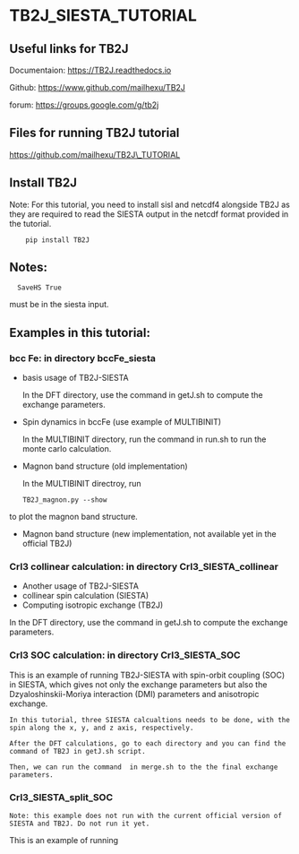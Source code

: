 # TB2J\_SIESTA\_TUTORIAL

## Useful links for TB2J
 Documentaion: https://TB2J.readthedocs.io

 Github: https://www.github.com/mailhexu/TB2J

 forum: https://groups.google.com/g/tb2j

## Files for running TB2J tutorial

  https://github.com/mailhexu/TB2J\_TUTORIAL



## Install TB2J

Note: For this tutorial, you need to install sisl and netcdf4 alongside TB2J as they are required to read the SIESTA output in the netcdf format provided in the tutorial.

```
    pip install TB2J
```

## Notes:
```
  SaveHS True
```
  must be in the siesta input. 


## Examples in this tutorial:




### bcc Fe: in directory  bccFe\_siesta
  - basis usage of TB2J-SIESTA 

    In the DFT directory, use the command in getJ.sh to compute the exchange parameters.

  - Spin dynamics in bccFe (use example of MULTIBINIT)

    In the MULTIBINIT directory, run the command in run.sh 
    to run the monte carlo calculation. 

  - Magnon band structure (old implementation)


    In the MULTIBINIT directroy, run 

    ```
    TB2J_magnon.py --show
    ```

  to plot the magnon band structure.

  - Magnon band structure (new implementation, not available yet in the official TB2J)



### CrI3 collinear calculation:  in directory CrI3\_SIESTA\_collinear 
   - Another usage of TB2J-SIESTA
   - collinear spin calculation (SIESTA)
   - Computing isotropic exchange (TB2J)

   In the DFT directory, use the command in getJ.sh to compute the exchange parameters.

### CrI3 SOC calculation: in directory CrI3\_SIESTA\_SOC
This is an example of running TB2J-SIESTA with spin-orbit coupling (SOC) in SIESTA, which gives not only the exchange parameters but also the Dzyaloshinskii-Moriya interaction (DMI) parameters and anisotropic exchange.

    In this tutorial, three SIESTA calcualtions needs to be done, with the spin along the x, y, and z axis, respectively.

    After the DFT calculations, go to each directory and you can find the command of TB2J in getJ.sh script. 

    Then, we can run the command  in merge.sh to the the final exchange parameters.


###    CrI3\_SIESTA\_split\_SOC

    Note: this example does not run with the current official version of SIESTA and TB2J. Do not run it yet. 
This is an example of running 

